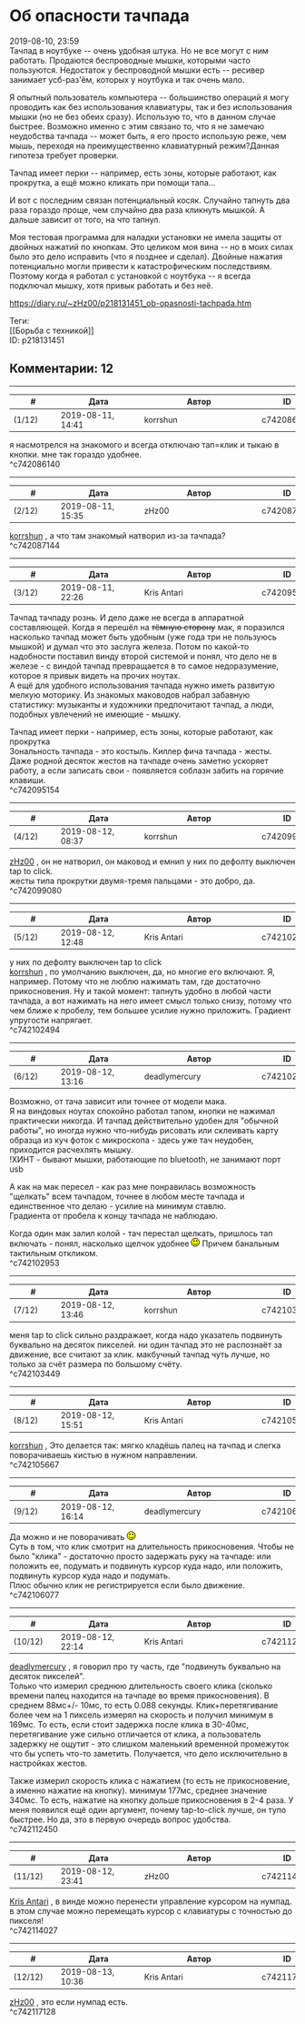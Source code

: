 Об опасности тачпада
====================

  
2019-08-10, 23:59  
 Тачпад в ноутбуке -- очень удобная штука. Но не все могут с ним работать. Продаются беспроводные мышки, которыми часто пользуются. Недостаток у беспроводной мышки есть -- ресивер занимает усб-раз'ём, которых у ноутбука и так очень мало.   
   
 Я опытный пользователь компьютера -- большинство операций я могу проводить как без использования клавиатуры, так и без использования мышки (но не без обеих сразу). Использую то, что в данном случае быстрее. Возможно именно с этим связано то, что я не замечаю неудобства тачпада -- может быть, я его просто использую реже, чем мышь, переходя на преимущественно клавиатурный режим?Данная гипотеза требует проверки.   
   
 Тачпад имеет перки -- например, есть зоны, которые работают, как прокрутка, а ещё можно кликать при помощи тапа...   
   
 И вот с последним связан потенциальный косяк. Случайно тапнуть два раза гораздо проще, чем случайно два раза кликнуть мышкой. А дальше зависит от того, на что тапнул.   
   
 Моя тестовая программа для наладки установки не имела защиты от двойных нажатий по кнопкам. Это целиком моя вина -- но в моих силах было это дело исправить (что я позднее и сделал). Двойные нажатия потенциально могли привести к катастрофическим последствиям. Поэтому когда я работал с установкой с ноутбука -- я всегда подключал мышку, хотя привык работать и без неё.   
  
<https://diary.ru/~zHz00/p218131451_ob-opasnosti-tachpada.htm>  
  
Теги:  
[[Борьба с техникой]]  
ID: p218131451  


Комментарии: 12
---------------

  


---



|         #         |              Дата              |                     Автор                     |           ID           |
| --- | --- | --- | --- |
| (1/12) | 2019-08-11, 14:41 | korrshun | c742086140 |

  
 я насмотрелся на знакомого и всегда отключаю тап=клик и тыкаю в кнопки. мне так гораздо удобнее.   
 ^c742086140

---



|         #         |              Дата              |                     Автор                     |           ID           |
| --- | --- | --- | --- |
| (2/12) | 2019-08-11, 15:35 | zHz00 | c742087144 |

  
  [korrshun](http://Igel-kun.diary.ru "kimi wo shiranai monogatari")  , а что там знакомый натворил из-за тачпада?   
 ^c742087144

---



|         #         |              Дата              |                     Автор                     |           ID           |
| --- | --- | --- | --- |
| (3/12) | 2019-08-11, 22:26 | Kris Antari | c742095154 |

  
 Тачпад тачпаду рознь. И дело даже не всегда в аппаратной составляющей. Когда я перешёл на  ~~тёмную сторону~~  мак, я поразился насколько тачпад может быть удобным (уже года три не пользуюсь мышкой) и думал что это заслуга железа. Потом по какой-то надобности поставил винду второй системой и понял, что дело не в железе - с виндой тачпад превращается в то самое недоразумение, которое я привык видеть на прочих ноутах.   
 А ещё для удобного использования тачпада нужно иметь развитую мелкую моторику. Из знакомых маководов набрал забавную статистику: музыканты и художники предпочитают тачпад, а люди, подобных увлечений не имеющие - мышку.   
   
  Тачпад имеет перки - например, есть зоны, которые работают, как прокрутка    
 Зональность тачпада - это костыль. Киллер фича тачпада - жесты. Даже родной десяток жестов на тачпаде очень заметно ускоряет работу, а если записать свои - появляется соблазн забить на горячие клавиши.   
 ^c742095154

---



|         #         |              Дата              |                     Автор                     |           ID           |
| --- | --- | --- | --- |
| (4/12) | 2019-08-12, 08:37 | korrshun | c742099080 |

  
  [zHz00](https://zHz00.diary.ru "Untitled")  , он не натворил, он маковод и емнип у них по дефолту выключен tap to click.   
 жесты типа прокрутки двумя-тремя пальцами - это добро, да.   
 ^c742099080

---



|         #         |              Дата              |                     Автор                     |           ID           |
| --- | --- | --- | --- |
| (5/12) | 2019-08-12, 12:48 | Kris Antari | c742102494 |

  
  у них по дефолту выключен tap to click    
  [korrshun](http://Igel-kun.diary.ru "kimi wo shiranai monogatari")  , по умолчанию выключен, да, но многие его включают. Я, например. Потому что не люблю нажимать там, где достаточно прикосновения. Ну и такой момент: тапнуть удобно в любой части тачпада, а вот нажимать на него имеет смысл только снизу, потому что чем ближе к пробелу, тем большее усилие нужно приложить. Градиент упругости напрягает.   
 ^c742102494

---



|         #         |              Дата              |                     Автор                     |           ID           |
| --- | --- | --- | --- |
| (6/12) | 2019-08-12, 13:16 | deadlymercury | c742102953 |

  
 Возможно, от тача зависит или точнее от модели мака.   
 Я на виндовых ноутах спокойно работал тапом, кнопки не нажимал практически никогда. И тачпад действительно удобен для "обычной работы", но иногда нужно что-нибудь рисовать или склеивать карту образца из куч фоток с микроскопа - здесь уже тач неудобен, приходится расчехлять мышку.   
 !ХИНТ - бывают мышки, работающие по bluetooth, не занимают порт usb   
   
 А как на мак пересел - как раз мне понравилась возможность "щелкать" всем тачпадом, точнее в любом месте тачпада и единственное что делаю - усилие на минимум ставлю.   
 Градиента от пробела к концу тачпада не наблюдаю.   
   
 Когда один мак залил колой - тач перестал щелкать, пришлось тап включать - понял, насколько щелчок удобнее ![:)](pics/3.gif) Причем банальным тактильным откликом.   
 ^c742102953

---



|         #         |              Дата              |                     Автор                     |           ID           |
| --- | --- | --- | --- |
| (7/12) | 2019-08-12, 13:46 | korrshun | c742103449 |

  
 меня tap to click сильно раздражает, когда надо указатель подвинуть буквально на десяток пикселей. ни один тачпад это не распознаёт за движение, все считают за клик. макбучный тачпад чуть лучше, но только за счёт размера по большому счёту.   
 ^c742103449

---



|         #         |              Дата              |                     Автор                     |           ID           |
| --- | --- | --- | --- |
| (8/12) | 2019-08-12, 15:51 | Kris Antari | c742105667 |

  
  [korrshun](http://Igel-kun.diary.ru "kimi wo shiranai monogatari")  , Это делается так: мягко кладёшь палец на тачпад и слегка поворачиваешь кистью в нужном направлении.   
 ^c742105667

---



|         #         |              Дата              |                     Автор                     |           ID           |
| --- | --- | --- | --- |
| (9/12) | 2019-08-12, 16:14 | deadlymercury | c742106077 |

  
 Да можно и не поворачивать ![:)](pics/3.gif)   
 Суть в том, что клик смотрит на длительность прикосновения. Чтобы не было "клика" - достаточно просто задержать руку на тачпаде: или положить ее, подумать и подвинуть курсор куда надо, или положить, подвинуть курсор куда надо и подумать.   
 Плюс обычно клик не регистрируется если было движение.   
 ^c742106077

---



|         #         |              Дата              |                     Автор                     |           ID           |
| --- | --- | --- | --- |
| (10/12) | 2019-08-12, 22:14 | Kris Antari | c742112450 |

  
  [deadlymercury](http://crazysupp.diary.ru "Записки безумного саппорта")  , я говорил про ту часть, где "подвинуть буквально на десяток пикселей".   
 Только что измерил среднюю длительность своего клика (сколько времени палец находится на тачпаде во время прикосновения). В среднем 88мс+/- 10мс, то есть 0.088 секунды. Клик+перетягивание более чем на 1 пиксель измерял на скорость и получил минимум в 169мс. То есть, если стоит задержка после клика в 30-40мс, перетягивание уже сильно отличается от клика, а пользователь задержку не ощутит - это слишком маленький временной промежуток что бы успеть что-то заметить. Получается, что дело исключительно в настройках жестов.   
   
 Также измерил скорость клика с нажатием (то есть не прикосновение, а именно нажатие на кнопку). минимум 177мс, среднее значение 340мс. То есть, нажатие на кнопку дольше прикосновения в 2-4 раза. У меня появился ещё один аргумент, почему tap-to-click лучше, он тупо быстрее. Но да, это в первую очередь вопрос удобства.   
 ^c742112450

---



|         #         |              Дата              |                     Автор                     |           ID           |
| --- | --- | --- | --- |
| (11/12) | 2019-08-12, 23:41 | zHz00 | c742114027 |

  
  [Kris Antari](http://Kris-Antari.diary.ru "Animus Vox")  , в винде можно перенести управление курсором на нумпад. в этом случае можно перемещать курсор с клавиатуры с точностью до пикселя!   
 ^c742114027

---



|         #         |              Дата              |                     Автор                     |           ID           |
| --- | --- | --- | --- |
| (12/12) | 2019-08-13, 10:36 | Kris Antari | c742117128 |

  
  [zHz00](https://zHz00.diary.ru "Untitled")  , это если нумпад есть.   
 ^c742117128